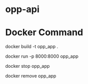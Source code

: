 # opp-api

# Docker Command

docker build -t opp_app .

docker run -p 8000:8000 opp_app 

docker stop opp_app

docker remove opp_app

